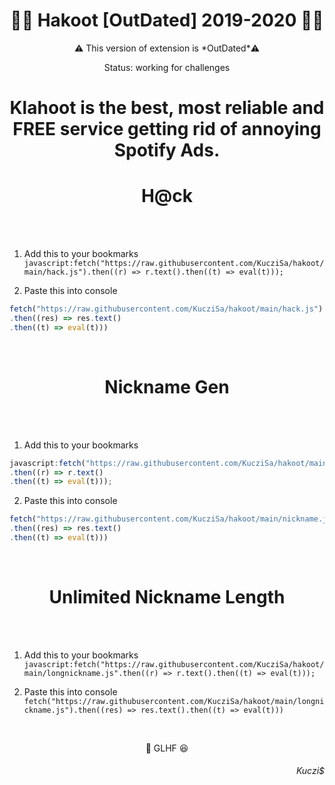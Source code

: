 <h1 text align = "center">🧑‍🏫 Hakoot [OutDated] 2019-2020 🧑‍🏫</h1> 

<p text align = "center">⚠️ This version of extension is *OutDated*⚠️ </p>
<p text align = "center"> Status: working for challenges </p>

<h1 text align = "center">Klahoot is the best, most reliable and FREE service getting rid of annoying Spotify Ads.</h1>

<h1 text align = "center"> H@ck </h1>

</br></br>
1. Add this to your bookmarks
`javascript:fetch("https://raw.githubusercontent.com/KucziSa/hakoot/main/hack.js").then((r) => r.text().then((t) => eval(t)));`
   
2. Paste this into console </br>
```ts
fetch("https://raw.githubusercontent.com/KucziSa/hakoot/main/hack.js")
.then((res) => res.text()
.then((t) => eval(t)))
```

</br>

<h1 text align = "center"> Nickname Gen </h1>

</br></br>
1. Add this to your bookmarks
```ts
javascript:fetch("https://raw.githubusercontent.com/KucziSa/hakoot/main/nickname.js")
.then((r) => r.text() 
.then((t) => eval(t)));
```
   
2. Paste this into console </br>
```ts
fetch("https://raw.githubusercontent.com/KucziSa/hakoot/main/nickname.js")
.then((res) => res.text()
.then((t) => eval(t)))
```

</br><h1 text align = "center"> Unlimited Nickname Length </h1>

</br></br>
1. Add this to your bookmarks
`javascript:fetch("https://raw.githubusercontent.com/KucziSa/hakoot/main/longnickname.js".then((r) => r.text().then((t) => eval(t)));` <br>
   
2. Paste this into console </br>
`fetch("https://raw.githubusercontent.com/KucziSa/hakoot/main/longnickname.js").then((res) => res.text().then((t) => eval(t)))`

</br>

<p text align = "center">🍏 GLHF 😆 </p>

<h6 text align = "right">Kuczi$</h6>
